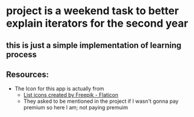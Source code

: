 # project is a weekend task to better explain iterators for the second year

## this is just a simple implementation of learning process 


## Resources:
* The Icon for this app is actually from 
    * <a href="https://www.flaticon.com/free-icons/list" title="list icons">List icons created by Freepik - Flaticon</a>
    * They asked to be mentioned in the project if I wasn't gonna pay premium so here I am; not paying premuim 